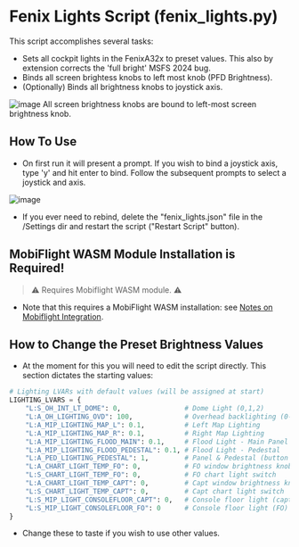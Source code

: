 # Fenix Lights Script (fenix_lights.py)

This script accomplishes several tasks:
- Sets all cockpit lights in the FenixA32x to preset values.  This also by extension corrects the 'full bright' MSFS 2024 bug.
- Binds all screen brightess knobs to left most knob (PFD Brightness).
- (Optionally) Binds all brightness knobs to joystick axis.

![image](https://github.com/user-attachments/assets/7cc9c920-e624-43b1-b5a3-56794bb2a8b4)
All screen brightness knobs are bound to left-most screen brightness knob.

## How To Use
- On first run it will present a prompt.  If you wish to bind a joystick axis, type 'y' and hit enter to bind.  Follow the subsequent prompts to select a joystick and axis.

![image](https://github.com/user-attachments/assets/0cae8eb6-c8f7-4d23-b5e1-217e059d4e73)

- If you ever need to rebind, delete the "fenix_lights.json" file in the /Settings dir and restart the script ("Restart Script" button).

## MobiFlight WASM Module Installation is Required!
> ⚠️ Requires Mobiflight WASM module.  ⚠️
- Note that this requires a MobiFlight WASM installation: see [Notes on Mobiflight Integration](readme.md#notes-on-mobiflight-integration). 

## How to Change the Preset Brightness Values
- At the moment for this you will need to edit the script directly.  This section dictates the starting values:
``` python
# Lighting LVARs with default values (will be assigned at start)
LIGHTING_LVARS = {
    "L:S_OH_INT_LT_DOME": 0,                # Dome Light (0,1,2)
    "L:A_OH_LIGHTING_OVD": 100,             # Overhead backlighting (0-100)
    "L:A_MIP_LIGHTING_MAP_L": 0.1,          # Left Map Lighting
    "L:A_MIP_LIGHTING_MAP_R": 0.1,          # Right Map Lighting
    "L:A_MIP_LIGHTING_FLOOD_MAIN": 0.1,     # Flood Light - Main Panel
    "L:A_MIP_LIGHTING_FLOOD_PEDESTAL": 0.1, # Flood Light - Pedestal
    "L:A_PED_LIGHTING_PEDESTAL": 1,         # Panel & Pedestal (button backlight)
    "L:A_CHART_LIGHT_TEMP_FO": 0,           # FO window brightness knob
    "L:S_CHART_LIGHT_TEMP_FO": 0,           # FO chart light switch
    "L:A_CHART_LIGHT_TEMP_CAPT": 0,         # Capt window brightness knob
    "L:S_CHART_LIGHT_TEMP_CAPT": 0,         # Capt chart light switch
    "L:S_MIP_LIGHT_CONSOLEFLOOR_CAPT": 0,   # Console floor light (capt)
    "L:S_MIP_LIGHT_CONSOLEFLOOR_FO": 0      # Console floor light (FO)
}
```
- Change these to taste if you wish to use other values.
